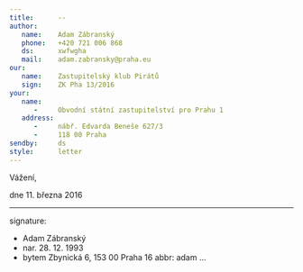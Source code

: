 ```yaml
---
title:      --
author:
   name:    Adam Zábranský
   phone:   +420 721 006 868
   ds:      xwfwgha
   mail:    adam.zabransky@praha.eu
our:
   name:    Zastupitelský klub Pirátů
   sign:    ZK Pha 13/2016
your:
   name:
      -     Obvodní státní zastupitelství pro Prahu 1
   address:
      -     nábř. Edvarda Beneše 627/3
      -     118 00 Praha
sendby:     ds
style:      letter
---
```


Vážení,

dne 11. března 2016

---
signature:
  - Adam Zábranský
  - nar. 28. 12. 1993
  - bytem Zbynická 6, 153 00 Praha 16
abbr:       adam
...